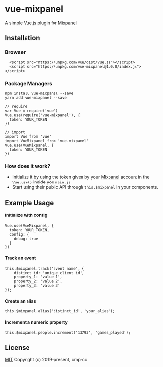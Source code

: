# vue-mixpanel

A simple Vue.js plugin for [Mixpanel](https://mixpanel.com/)

## Installation

### Browser
```
  <script src="https://unpkg.com/vue/dist/vue.js"></script>
  <script src="https://unpkg.com/vue-mixpanel@1.0.0/index.js"></script>
```
### Package Managers
```
npm install vue-mixpanel --save
yarn add vue-mixpanel --save

// require
var Vue = require('vue')
Vue.use(require('vue-mixpanel'), {
  token: YOUR_TOKEN
})

// import
import Vue from 'vue'
import VueMixpanel from 'vue-mixpanel'
Vue.use(VueMixpanel, {
  token: YOUR_TOKEN
})
```

### How does it work?

- Initialize it by using the token given by your [Mixpanel](https://mixpanel.com/) account in the `Vue.use()` inside you `main.js`
- Start using their public API through `this.$mixpanel` in your components.

## Example Usage

#### Initialize with config
```
Vue.use(VueMixpanel, {
  token: YOUR_TOKEN,
  config: {
    debug: true
  }
})
```

#### Track an event
```
this.$mixpanel.track('event name', {
    distinct_id: 'unique client id',
    property_1: 'value 1',
    property_2: 'value 2',
    property_3: 'value 3'
});
```

#### Create an alias
```
this.$mixpanel.alias('distinct_id', 'your_alias');
```

#### Increment a numeric property
```
this.$mixpanel.people.increment('13793', 'games_played');
```

## License
[MIT](http://opensource.org/licenses/MIT)
Copyright (c) 2019-present, cmp-cc
